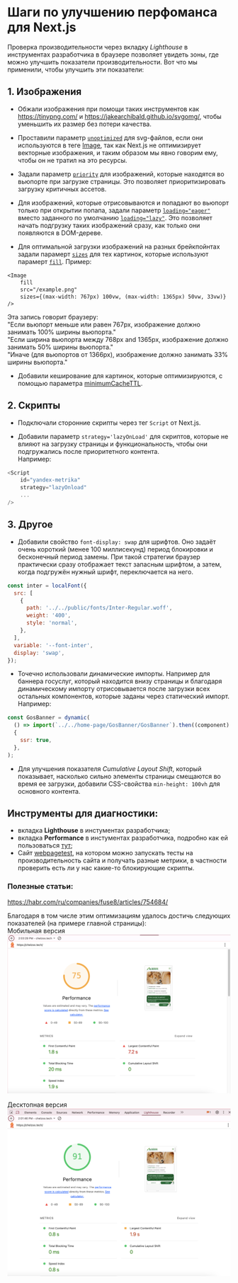 # Шаги по улучшению перфоманса для Next.js

Проверка производительности через вкладку _Lighthouse_ в инструментах разработчика в браузере позволяет увидеть зоны, где можно улучшить показатели производительности.
Вот что мы применили, чтобы улучшить эти показатели:

## 1. Изображения

- Обжали изображения при помощи таких инструментов как https://tinypng.com/ и https://jakearchibald.github.io/svgomg/, чтобы уменьшить их размер без потери качества.

- Проставили параметр [`unoptimized`](https://nextjs.org/docs/pages/api-reference/components/image#unoptimized) для svg-файлов, если они используются в теге [Image](https://nextjs.org/docs/pages/api-reference/components/image), так как Next.js не оптимизирует векторные изображения, и таким образом мы явно говорим ему, чтобы он не тратил на это ресурсы.

- Задали параметр [`priority`](https://nextjs.org/docs/pages/api-reference/components/image#priority) для изображений, которые находятся во вьюпорте при загрузке страницы. Это позволяет приоритизировать загрузку критичных ассетов.

- Для изображений, которые отрисовываются и попадают во вьюпорт только при открытии попапа, задали параметр [`loading="eager"`](https://nextjs.org/docs/pages/api-reference/components/image#loading) вместо заданного по умолчанию [`loading="lazy"`](https://nextjs.org/docs/pages/api-reference/components/image#loading). Это позволяет начать подгрузку таких изображений сразу, как только они появляются в DOM-дереве.

- Для оптимальной загрузки изображений на разных брейкпойнтах задали парамерт [`sizes`](https://nextjs.org/docs/pages/api-reference/components/image#sizes) для тех картинок, которые используют парамерт [`fill`](https://nextjs.org/docs/pages/api-reference/components/image#fill). Пример:
```
<Image 
    fill 
    src="/example.png"
    sizes={(max-width: 767px) 100vw, (max-width: 1365px) 50vw, 33vw)}
/>
```
Эта запись говорит браузеру: <br/>
"Если вьюпорт меньше или равен 767px, изображение должно занимать 100% ширины вьюпорта."<br/>
"Если ширина вьюпорта между 768px and 1365px, изображение должно занимать 50% ширины вьюпорта."<br/>
"Иначе (для вьюпортов от 1366px), изображение должно занимать 33% ширины вьюпорта."

- Добавили кеширование для картинок, которые оптимизируются, с помощью параметра [minimumCacheTTL](https://nextjs.org/docs/pages/api-reference/components/image#minimumcachettl).

## 2. Скрипты 

- Подключали сторонние скрипты через тег `Script` от Next.js.

- Добавили параметр `strategy='lazyOnLoad'` для скриптов, которые не влияют на загрузку страницы и функциональность, чтобы они подгружались после приоритетного контента.  
Например:
```js
<Script
    id="yandex-metrika"
    strategy="lazyOnload"
    ...
/>
```

## 3. Другое

- Добавили свойство `font-display: swap` для шрифтов. Оно задаёт очень короткий (менее 100 миллисекунд) период блокировки и бесконечный период замены. При такой стратегии браузер практически сразу отображает текст запасным шрифтом, а затем, когда подгружён нужный шрифт, переключается на него.

```js
const inter = localFont({
  src: [
    {
      path: '../../public/fonts/Inter-Regular.woff',
      weight: '400',
      style: 'normal',
    },
  ],
  variable: '--font-inter',
  display: 'swap',
});
```

- Точечно использовали динамические импорты.
Например для баннера госуслуг, который находится внизу страницы и благодаря динамическому импорту отрисовывается после загрузки всех остальных компонентов, которые заданы через статический импорт.
Например: 

```js
const GosBanner = dynamic(
  () => import(`../../home-page/GosBanner/GosBanner`).then((component) => component.GosBanner),
  {
    ssr: true,
  },
);
```

- Для улучшения показателя _Cumulative Layout Shift_, который показывает, насколько сильно элементы страницы смещаются во время ее загрузки, добавили CSS-свойства `min-height: 100vh` для основного контента.

## Инструменты для диагностики:
- вкладка **Lighthouse** в инстументах разработчика;
- вкладка **Performance** в инстументах разработчика, подробно как ей пользоваться [тут](https://www.debugbear.com/blog/lcp-request-discovery);
- Сайт [webpagetest](https://www.webpagetest.org/), на котором можно запускать тесты на производительность сайта и получать разные метрики, в частности проверить есть ли у нас какие-то блокирующие скрипты. 

### Полезные статьи:
https://habr.com/ru/companies/fuse8/articles/754684/


Благодаря в том числе этим оптимизациям удалось достичь следующих показателей (на примере главной страницы):<br/>
Мобильная версия
![image info](./images/lighthouse-mobile.png)<br/>

Десктопная версия
![image info](./images/lighthouse-desktop.png)<br/>
